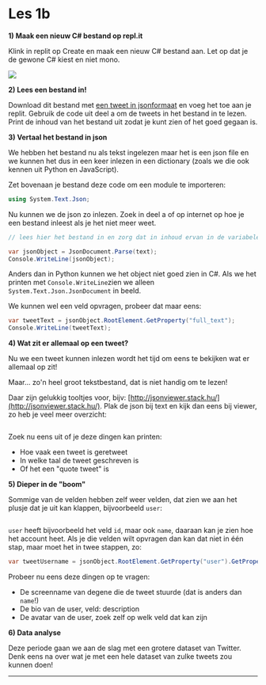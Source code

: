 # Les 1b

**1) Maak een  nieuw C# bestand op repl.it**&#x20;

Klink in replit op Create en maak een nieuw C# bestand aan. Let op dat je de gewone C# kiest en niet mono.&#x20;

![](https://www.dropbox.com/s/uc0fx1cfojy6y1k/Screen%20Shot%202022-08-18%20at%203.26.34%20PM.png?raw=1)

**2) Lees een bestand in!**

Download dit bestand met [een tweet in jsonformaat](https://www.dropbox.com/s/8jykdfbamhkc59l/tweet.json?dl=0) en voeg het toe aan je replit. Gebruik de code uit deel a om de tweets in het bestand in te lezen. Print de inhoud van het bestand uit zodat je kunt zien of het goed gegaan is.

**3) Vertaal het bestand in json**

We hebben het bestand nu als tekst ingelezen maar het is een json file en we kunnen het dus in een keer inlezen in een dictionary (zoals we die ook kennen uit Python en JavaScript).

Zet bovenaan je bestand deze code om een module te importeren:

```csharp
using System.Text.Json;
```

Nu kunnen we de json zo inlezen. Zoek in deel a of op internet op hoe je een bestand inleest als je het niet meer weet.

```csharp
// lees hier het bestand in en zorg dat in inhoud ervan in de variabele text komst

var jsonObject = JsonDocument.Parse(text);
Console.WriteLine(jsonObject);
```

Anders dan in Python kunnen we het object niet goed zien in C#. Als we het printen met `Console.WriteLine`zien we alleen `System.Text.Json.JsonDocument` in beeld.

We kunnen wel een veld opvragen, probeer dat maar eens:

```csharp
var tweetText = jsonObject.RootElement.GetProperty("full_text");
Console.WriteLine(tweetText);
```

**4) Wat zit er allemaal op een tweet?**

Nu we een tweet kunnen inlezen wordt het tijd om eens te bekijken wat er allemaal op zit!&#x20;

Maar... zo'n heel groot tekstbestand, dat is niet handig om te lezen!

Daar zijn gelukkig tooltjes voor, bijv: [http://jsonviewer.stack.hu/](http://jsonviewer.stack.hu/). Plak de json bij text en kijk dan eens bij viewer, zo heb je veel meer overzicht:

<figure><img src="https://www.dropbox.com/s/pxzna9xusxr99ez/Screen%20Shot%202022-08-24%20at%202.23.49%20PM.png?raw=1" alt=""><figcaption></figcaption></figure>

Zoek nu eens uit of je deze dingen kan printen:

* Hoe vaak een tweet is geretweet
* In welke taal de tweet geschreven is
* Of het een "quote tweet" is

**5) Dieper in de "boom"**

Sommige van de velden hebben zelf weer velden, dat zien we aan het plusje dat je uit kan klappen, bijvoorbeeld `user`:

<figure><img src="https://www.dropbox.com/s/xze7o0jf36vtcas/Screen%20Shot%202022-08-24%20at%202.54.34%20PM.png?raw=1" alt=""><figcaption></figcaption></figure>

`user` heeft bijvoorbeeld het veld `id`, maar ook `name`, daaraan kan je zien hoe het account heet. Als je die velden wilt opvragen dan kan dat niet in één stap, maar moet het in twee stappen, zo:

```csharp
var tweetUsername = jsonObject.RootElement.GetProperty("user").GetProperty("name");
```

Probeer nu eens deze dingen op te vragen:

* De screenname van degene die de tweet stuurde (dat is anders dan `name`!)
* De bio van de user, veld: description
* De avatar van de user, zoek zelf op welk veld dat kan zijn

**6) Data analyse**

Deze periode gaan we aan de slag met een grotere dataset van Twitter. Denk eens na over wat je met een hele dataset van zulke tweets zou kunnen doen!

****
